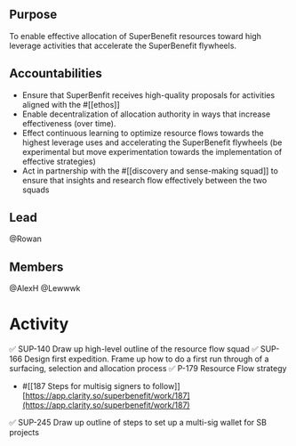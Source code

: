 
## Purpose
To enable effective allocation of SuperBenefit resources toward high leverage activities that accelerate the SuperBenefit flywheels.
## Accountabilities
- Ensure that SuperBenfit receives high-quality proposals for activities aligned with the #[[ethos]]
- Enable decentralization of allocation authority in ways that increase effectiveness (over time).
- Effect continuous learning to optimize resource flows towards the highest leverage uses and accelerating the SuperBenefit flywheels (be experimental but move experimentation towards the implementation of effective strategies)
- Act in partnership with the #[[discovery and sense-making squad]]  to ensure that insights and research flow effectively between the two squads

## Lead
@Rowan  
## Members
@AlexH @Lewwwk 
# Activity
✅ SUP-140 Draw up high-level outline of the resource flow squad
✅ SUP-166 Design first expedition. Frame up how to do a first run through of a surfacing, selection and allocation process
✅ P-179 Resource Flow strategy 
- #[[187 Steps for multisig signers to follow]] [https://app.clarity.so/superbenefit/work/187](https://app.clarity.so/superbenefit/work/187)

✅ SUP-245 Draw up outline of steps to set up a multi-sig wallet for SB projects